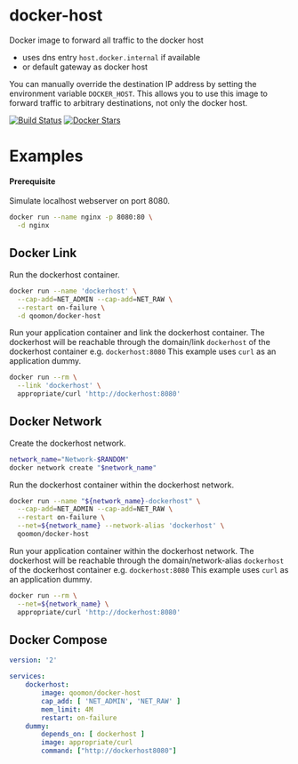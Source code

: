 
# docker-host
Docker image to forward all traffic to the docker host 
* uses dns entry `host.docker.internal` if available
* or default gateway as docker host

You can manually override the destination IP address by setting the environment variable `DOCKER_HOST`.
This allows you to use this image to forward traffic to arbitrary destinations, not only the docker host.

[![Build Status](https://travis-ci.org/qoomon/docker-host.svg?branch=master)](https://travis-ci.org/qoomon/docker-host)
[![Docker Stars](https://img.shields.io/docker/pulls/qoomon/docker-host.svg)](https://hub.docker.com/r/qoomon/docker-host/)


# Examples

#### Prerequisite
Simulate localhost webserver on port 8080.
```sh
docker run --name nginx -p 8080:80 \
  -d nginx
```

## Docker Link
Run the dockerhost container.
```sh
docker run --name 'dockerhost' \
  --cap-add=NET_ADMIN --cap-add=NET_RAW \
  --restart on-failure \
  -d qoomon/docker-host
```
Run your application container and link the dockerhost container.
The dockerhost will be reachable through the domain/link `dockerhost` of the dockerhost container e.g. `dockerhost:8080`
This example uses `curl` as an application dummy.
```sh
docker run --rm \
  --link 'dockerhost' \
  appropriate/curl 'http://dockerhost:8080'
```

## Docker Network
Create the dockerhost network.
```sh
network_name="Network-$RANDOM"
docker network create "$network_name"
```
Run the dockerhost container within the dockerhost network.
```sh
docker run --name "${network_name}-dockerhost" \
  --cap-add=NET_ADMIN --cap-add=NET_RAW \
  --restart on-failure \
  --net=${network_name} --network-alias 'dockerhost' \
  qoomon/docker-host
```
Run your application container within the dockerhost network.
The dockerhost will be reachable through the domain/network-alias `dockerhost` of the dockerhost container e.g. `dockerhost:8080`
This example uses `curl` as an application dummy.
```sh
docker run --rm \
  --net=${network_name} \
  appropriate/curl 'http://dockerhost:8080'
```

## Docker Compose
```yaml
version: '2'

services:
    dockerhost:
        image: qoomon/docker-host
        cap_add: [ 'NET_ADMIN', 'NET_RAW' ]
        mem_limit: 4M
        restart: on-failure
    dummy:
        depends_on: [ dockerhost ]
        image: appropriate/curl
        command: ["http://dockerhost8080"]
```
